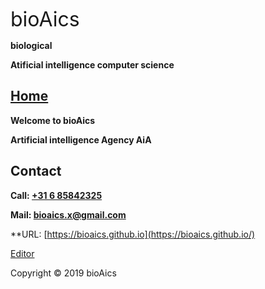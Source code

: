 <font size="6">bioAics</font>

**biological**

**Atificial intelligence computer science**

## [Home](https://bioaics.github.io)

**Welcome to bioAics**

**Artificial intelligence Agency AiA**

## Contact
**Call: <a href="tel:0031685842325">+31 6 85842325</a>**

**Mail: [bioaics.x@gmail.com](bioaics.x@gmail.com)**

**URL: [https://bioaics.github.io](https://bioaics.github.io/)

[Editor](https://github.com/bioaics/bioaics.github.io/edit/master/index.md)

Copyright © 2019 bioAics
